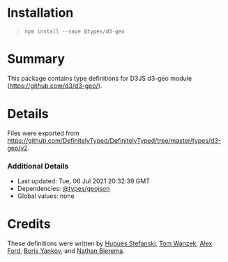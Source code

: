 # Installation
> `npm install --save @types/d3-geo`

# Summary
This package contains type definitions for D3JS d3-geo module (https://github.com/d3/d3-geo/).

# Details
Files were exported from https://github.com/DefinitelyTyped/DefinitelyTyped/tree/master/types/d3-geo/v2.

### Additional Details
 * Last updated: Tue, 06 Jul 2021 20:32:39 GMT
 * Dependencies: [@types/geojson](https://npmjs.com/package/@types/geojson)
 * Global values: none

# Credits
These definitions were written by [Hugues Stefanski](https://github.com/ledragon), [Tom Wanzek](https://github.com/tomwanzek), [Alex Ford](https://github.com/gustavderdrache), [Boris Yankov](https://github.com/borisyankov), and [Nathan Bierema](https://github.com/Methuselah96).
